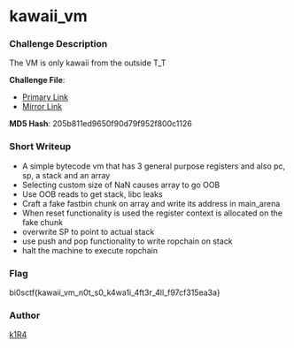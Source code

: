 # kawaii_vm

### Challenge Description

The VM is only kawaii from the outside T_T

**Challenge File**:
+ [Primary Link](https://drive.google.com/file/d/1aLvzqJAAfvMAsihla2wSGRDEdYFRGvAY/view?usp=sharing)
+ [Mirror Link](https://www.dropbox.com/s/2f7rbx4h9dev5jy/kawaii_vm_handout.zip?dl=0)

**MD5 Hash**: 205b811ed9650f90d79f952f800c1126

### Short Writeup

+ A simple bytecode vm that has 3 general purpose registers and also pc, sp, a stack and an array
+ Selecting custom size of NaN causes array to go OOB
+ Use OOB reads to get stack, libc leaks
+ Craft a fake fastbin chunk on array and write its address in main_arena
+ When reset functionality is used the register context is allocated on the fake chunk
+ overwrite SP to point to actual stack
+ use push and pop functionality to write ropchain on stack
+ halt the machine to execute ropchain

### Flag

bi0sctf{kawaii_vm_n0t_s0_k4wa1i_4ft3r_4ll_f97cf315ea3a}

### Author

[k1R4](https://twitter.com/justk1R4)  